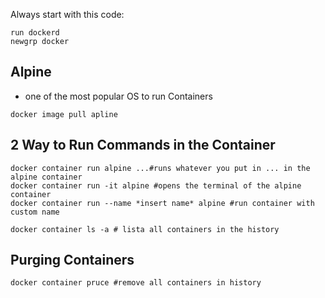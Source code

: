 Always start with this code:

```shell
run dockerd
newgrp docker
```

## Alpine

- one of the most popular OS to run Containers

```shell
docker image pull apline
```

## 2 Way to Run Commands in the Container

```shell
docker container run alpine ...#runs whatever you put in ... in the alpine container
docker container run -it alpine #opens the terminal of the alpine container
docker container run --name *insert name* alpine #run container with custom name
```

```shell
docker container ls -a # lista all containers in the history
```

## Purging Containers
```shell
docker container pruce #remove all containers in history
```